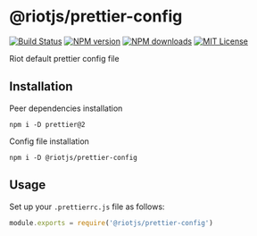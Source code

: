# @riotjs/prettier-config

[![Build Status][ci-image]][ci-url]
[![NPM version][npm-version-image]][npm-url]
[![NPM downloads][npm-downloads-image]][npm-url]
[![MIT License][license-image]][license-url]

Riot default prettier config file

## Installation

Peer dependencies installation

```shell
npm i -D prettier@2
```

Config file installation

```shell
npm i -D @riotjs/prettier-config
```

## Usage

Set up your `.prettierrc.js` file as follows:

```js
module.exports = require('@riotjs/prettier-config')
```

[ci-image]:https://img.shields.io/github/actions/workflow/status/riot/prettier-config/test.yml?style=flat-square
[ci-url]:https://github.com/riot/prettier-config/actions
[license-image]: http://img.shields.io/badge/license-MIT-000000.svg?style=flat-square
[license-url]: LICENSE.txt
[npm-version-image]: http://img.shields.io/npm/v/@riotjs/prettier-config.svg?style=flat-square
[npm-downloads-image]: http://img.shields.io/npm/dm/@riotjs/prettier-config.svg?style=flat-square
[npm-url]: https://npmjs.org/package/@riotjs/prettier-config
